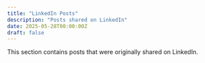 ```yaml
---
title: "LinkedIn Posts"
description: "Posts shared on LinkedIn"
date: 2025-05-28T00:00:00Z
draft: false
---
```


This section contains posts that were originally shared on LinkedIn.
